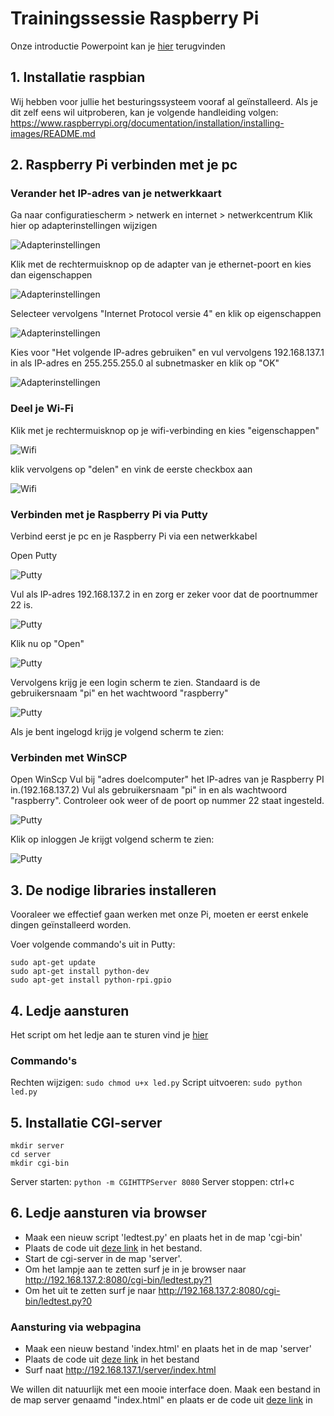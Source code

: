 # Trainingssessie Raspberry Pi
Onze introductie Powerpoint kan je [hier](https://github.com/robbertvanhove/Trainingssessie-Raspberry-Pi/blob/master/Presentaties/Rpi.pptx) terugvinden
## 1. Installatie raspbian
Wij hebben voor jullie het besturingssysteem vooraf al geïnstalleerd. Als je dit zelf eens wil uitproberen, kan je volgende handleiding volgen: https://www.raspberrypi.org/documentation/installation/installing-images/README.md

## 2. Raspberry Pi verbinden met je pc
### Verander het IP-adres van je netwerkkaart
Ga naar configuratiescherm > netwerk en internet > netwerkcentrum
Klik hier op adapterinstellingen wijzigen

![Adapterinstellingen](adapterinstelling1.png)

Klik met de rechtermuisknop op de adapter van je ethernet-poort en kies dan eigenschappen

![Adapterinstellingen](adapterinstelling2.png)

Selecteer vervolgens "Internet Protocol versie 4" en klik op eigenschappen

![Adapterinstellingen](adapterinstelling3.png)

Kies voor "Het volgende IP-adres gebruiken" en vul vervolgens 192.168.137.1 in als IP-adres en 255.255.255.0 al subnetmasker en klik op "OK"

![Adapterinstellingen](adapterinstelling4.png)
### Deel je Wi-Fi

Klik met je rechtermuisknop op je wifi-verbinding en kies "eigenschappen"

![Wifi](wifi1.png)

klik vervolgens op "delen" en vink de eerste checkbox aan

![Wifi](wifi2.png)
### Verbinden met je Raspberry Pi via Putty
Verbind eerst je pc en je Raspberry Pi via een netwerkkabel

Open Putty

![Putty](Putty1.png)

Vul als IP-adres 192.168.137.2 in en zorg er zeker voor dat de poortnummer 22 is.

![Putty](Putty2.png)

Klik nu op "Open"

![Putty](Putty3.png)

Vervolgens krijg je een login scherm te zien. Standaard  is de gebruikersnaam "pi" en het wachtwoord "raspberry"

![Putty](Putty4.png)

Als je bent ingelogd krijg je volgend scherm te zien:

### Verbinden met WinSCP
Open WinScp
Vul bij "adres doelcomputer" het IP-adres van je Raspberry PI in.(192.168.137.2) 
Vul als gebruikersnaam "pi" in en als wachtwoord "raspberry".
Controleer ook weer of de poort op nummer 22 staat ingesteld.

![Putty](winscp1.png)

Klik op inloggen
Je krijgt volgend scherm te zien:

![Putty](winscp2.png)

## 3. De nodige libraries installeren
Vooraleer we effectief gaan werken met onze Pi, moeten er eerst enkele dingen geïnstalleerd worden.

Voer volgende commando's uit in Putty:

```
sudo apt-get update
sudo apt-get install python-dev
sudo apt-get install python-rpi.gpio
```

## 4. Ledje aansturen
Het script om het ledje aan te sturen vind je [hier](https://github.com/robbertvanhove/Trainingssessie-Raspberry-Pi/blob/master/Scripts/led.py)

### Commando's
Rechten wijzigen:
`sudo chmod u+x led.py`
Script uitvoeren:
`sudo python led.py`


## 5. Installatie CGI-server
```
mkdir server
cd server
mkdir cgi-bin
```
Server starten: 
`python -m CGIHTTPServer 8080`
Server stoppen:
ctrl+c
## 6. Ledje aansturen via browser
* Maak een nieuw script 'ledtest.py' en plaats het in de map 'cgi-bin'
* Plaats de code uit [deze link](https://github.com/robbertvanhove/Trainingssessie-Raspberry-Pi/blob/master/Scripts/ledtest.py) in het bestand.
* Start de cgi-server in de map 'server'.
* Om het lampje aan te zetten surf je in je browser naar http://192.168.137.2:8080/cgi-bin/ledtest.py?1
* Om het uit te zetten surf je naar http://192.168.137.2:8080/cgi-bin/ledtest.py?0

### Aansturing via webpagina
* Maak een nieuw bestand 'index.html' en plaats het in de map 'server'
* Plaats de code uit [deze link](https://github.com/robbertvanhove/Trainingssessie-Raspberry-Pi/blob/master/Scripts/ledtest.py) in het bestand
* Surf naat http://192.168.137.1/server/index.html 

We willen dit natuurlijk met een mooie interface doen. Maak een bestand in de map server genaamd "index.html" en plaats er de code uit [deze link]() in


